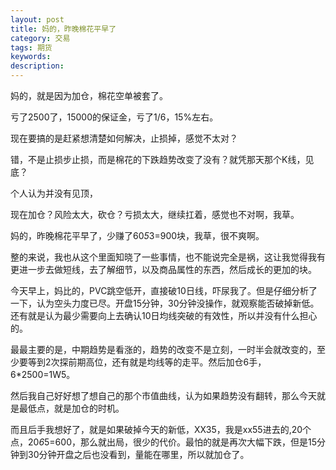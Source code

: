 ```yaml
---
layout: post
title: 妈的，昨晚棉花平早了
category: 交易
tags: 期货
keywords: 
description: 
---
```


妈的，就是因为加仓，棉花空单被套了。

亏了2500了，15000的保证金，亏了1/6，15%左右。

现在要搞的是赶紧想清楚如何解决，止损掉，感觉不太对？

错，不是止损步止损，而是棉花的下跌趋势改变了没有？就凭那天那个K线，见底？

个人认为并没有见顶，

现在加仓？风险太大，砍仓？亏损太大，继续扛着，感觉也不对啊，我草。





妈的，昨晚棉花平早了，少赚了60*5*3=900块，我草，很不爽啊。

整的来说，我也从这个里面知晓了一些事情，也不能说完全是祸，这让我觉得我有更进一步去做短线，去了解细节，以及商品属性的东西，然后成长的更加的块。

今天早上，妈比的，PVC跳空低开，直接破10日线，吓尿我了。但是仔细分析了一下，认为空头力度已尽。开盘15分钟，30分钟没操作，就观察能否破掉新低。还有就是认为最少需要向上去确认10日均线突破的有效性，所以并没有什么担心的。

最最主要的是，中期趋势是看涨的，趋势的改变不是立刻，一时半会就改变的，至少要等到2次探前期高位，还有就是均线等的走平。然后加仓6手，6*2500=1W5。

然后我自己好好想了想自己的那个市值曲线，认为如果趋势没有翻转，那么今天就是最低点，就是加仓的时机。

而且后手我想好了，就是如果破掉今天的新低，XX35，我是xx55进去的,20个点，20*6*5=600，那么就出局，很少的代价。最怕的就是再次大幅下跌，但是15分钟到30分钟开盘之后也没看到，量能在哪里，所以就加仓了。




